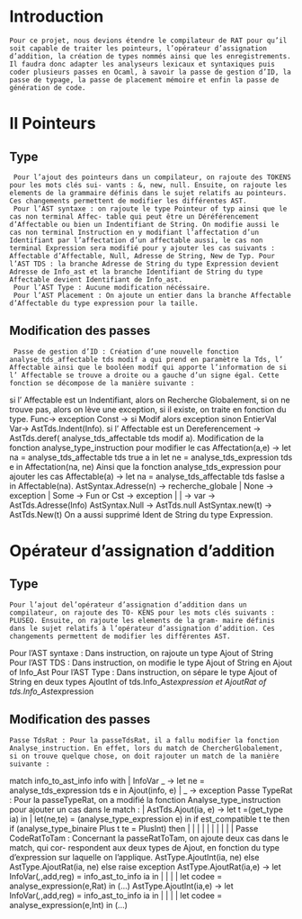 # Introduction

    Pour ce projet, nous devions étendre le compilateur de RAT pour qu’il soit capable de traiter les pointeurs, l’opérateur d’assignation d’addition, la création de types nommés ainsi que les enregistrements. Il faudra donc adapter les analyseurs lexicaux et syntaxiques puis coder plusieurs passes en Ocaml, à savoir la passe de gestion d’ID, la passe de typage, la passe de placement mémoire et enfin la passe de génération de code.

# II Pointeurs

   ## Type
   
     Pour l’ajout des pointeurs dans un compilateur, on rajoute des TOKENS pour les mots clés sui- vants : &, new, null. Ensuite, on rajoute les elements de la grammaire définis dans le sujet relatifs au pointeurs. Ces changements permettent de modifier les différentes AST.
     Pour l’AST syntaxe : on rajoute le type Pointeur of typ ainsi que le cas non terminal Affec- table qui peut être un Déréférencement d’Affectable ou bien un Indentifiant de String. On modifie aussi le cas non terminal Instruction en y modifiant l’affectation d’un Identifiant par l’affectation d’un affectable aussi, le cas non terminal Expression sera modifié pour y ajouter les cas suivants : Affectable d’Affectable, Null, Adresse de String, New de Typ. Pour l’AST TDS : la branche Adresse de String du type Expression devient Adresse de Info_ast et la branche Identifiant de String du type Affectable devient Identifiant de Info_ast.
     Pour l’AST Type : Aucune modification nécéssaire.
     Pour l’AST Placement : On ajoute un entier dans la branche Affectable d’Affectable du type expression pour la taille.
   
   ## Modification des passes
   
     Passe de gestion d’ID : Création d’une nouvelle fonction analyse_tds_affectable tds modif a qui prend en paramètre la Tds, l’ Affectable ainsi que le booléen modif qui apporte l’information de si l’ Affectable se trouve a droite ou a gauche d’un signe égal. Cette fonction se décompose de la manière suivante :
  si l’ Affectable est un Indentifiant, alors on Recherche Globalement, si on ne trouve pas, alors on lève une exception, si il existe, on traite en fonction du type.
  Func→ exception
  Const → si Modif alors exception sinon EntierVal
  Var→ AstTds.Indent(Info).
  si l’ Affectable est un Dereferencement
  → AstTds.deref( analyse_tds_affectable tds modif a).
  Modification de la fonction analyse_type_instruction pour modifier le cas
  Affectation(a,e) → let na = analyse_tds_affectable tds true a in
  let ne = analyse_tds_expression tds e in Affectation(na, ne)
  Ainsi que la fonction analyse_tds_expression pour ajouter les cas
  Affectable(a) → let na = analyse_tds_affectable tds faslse a in Affectable(na). AstSyntax.Adresse(n) → recherche_globale
  | None → exception
  | Some → Fun or Cst → exception
  | | → var → AstTds.Adresse(Info) AstSyntax.Null → AstTds.null
  AstSyntax.new(t) → AstTds.New(t)
  On a aussi supprimé Ident de String du type Expression.
  
  # Opérateur d’assignation d’addition
  
  ## Type
  
    Pour l’ajout del’opérateur d’assignation d’addition dans un compilateur, on rajoute des TO- KENS pour les mots clés suivants : PLUSEQ. Ensuite, on rajoute les elements de la gram- maire définis dans le sujet relatifs à l’opérateur d’assignation d’addition. Ces changements permettent de modifier les différentes AST.
  Pour l’AST syntaxe : Dans instruction, on rajoute un type Ajout of String
  Pour l’AST TDS : Dans instruction, on modifie le type Ajout of String en Ajout of Info_Ast Pour l’AST Type : Dans instruction, on sépare le type Ajout of String en deux types AjoutInt of tds.Info_Ast*expression et AjoutRat of tds.Info_Ast*expression
  
  ## Modification des passes 
  
    Passe TdsRat : Pour la passeTdsRat, il a fallu modifier la fonction Analyse_instruction. En effet, lors du match de ChercherGlobalement, si on trouve quelque chose, on doit rajouter un match de la manière suivante :
  match info_to_ast_info info with
  | InfoVar _ →
  let ne = analyse_tds_expression tds e in Ajout(info, e)
  | _ → exception
  Passe TypeRat : Pour la passeTypeRat, on a modifié la fonction Analyse_type_instruction pour ajouter un cas dans le match :
  | AstTds.Ajout(ia, e) -> let t =(get_type ia) in
  | let(ne,te) = (analyse_type_expression e) in
    if est_compatible t te then
  if (analyse_type_binaire Plus t te = PlusInt) then
  | |
  | |
  | |
  | |
  | |
  Passe CodeRatToTam : Concernant la passeRatToTam, on ajoute deux cas dans le match, qui cor- respondent aux deux types de Ajout, en fonction du type d’expression sur laquelle on l’applique.
  AstType.AjoutInt(ia, ne) else AstType.AjoutRat(ia, ne)
  else raise exception
   AstType.AjoutRat(ia,e) →
  let InfoVar(_,_,add,reg) = info_ast_to_info ia in
  |
  |
  | | let codee = analyse_expression(e,Rat) in (...)
  AstType.AjoutInt(ia,e) →
  let InfoVar(_,_,add,reg) = info_ast_to_info ia in
  |
  |
  | | let codee = analyse_expression(e,Int) in (...)
  
